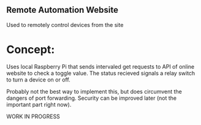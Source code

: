 ## Remote Automation Website
Used to remotely control devices from the site
# Concept:
Uses local Raspberry Pi that sends intervaled get requests to API of online website to check a toggle value. The status recieved signals a relay switch to turn a device on or off.
      
Probably not the best way to implement this, but does circumvent the dangers of port forwarding. Security can be improved later (not the important part right now).

WORK IN PROGRESS
